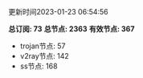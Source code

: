 更新时间2023-01-23 06:54:56

**总订阅: 73**
**总节点: 2363**
**有效节点: 367**
- trojan节点: 57
- v2ray节点: 142
- ss节点: 168
